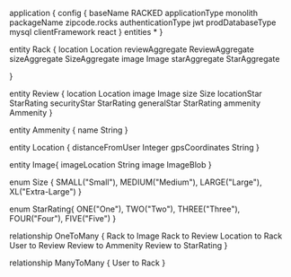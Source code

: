 
application {
  config {
    baseName RACKED
    applicationType monolith
    packageName zipcode.rocks
    authenticationType jwt
    prodDatabaseType mysql
    clientFramework react
  }
  entities *
}

entity Rack {
	location Location
    reviewAggregate ReviewAggregate
    sizeAggregate SizeAggregate
    image Image
    starAggregate StarAggregate
    
}

entity Review {
	location Location
    image Image
    size Size
    locationStar StarRating
    securityStar StarRating
    generalStar StarRating
    ammenity Ammenity
}

entity Ammenity {
	name String
}

entity Location {
	distanceFromUser Integer
    gpsCoordinates String
}

entity Image{
 	imageLocation String
 	image ImageBlob
}

enum Size {
  	SMALL("Small"),
  	MEDIUM("Medium"),
  	LARGE("Large"),
  	XL("Extra-Large")
}


enum StarRating{
	ONE("One"), 
    TWO("Two"),
    THREE("Three"),
    FOUR("Four"),
    FIVE("Five")
}

relationship OneToMany {
  	Rack to Image
  	Rack to Review
  	Location to Rack
  	User to Review
  	Review to Ammenity
  	Review to StarRating
}

relationship ManyToMany {
	User to Rack
}
